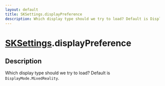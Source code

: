```yaml
---
layout: default
title: SKSettings.displayPreference
description: Which display type should we try to load? Default is DisplayMode.MixedReality.
---
```

# [SKSettings]({{site.url}}/Pages/Reference/SKSettings.html).displayPreference

## Description
Which display type should we try to load? Default is
`DisplayMode.MixedReality`.

